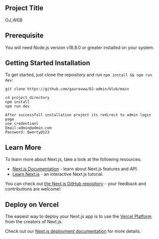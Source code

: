 ## Project Title

OJ_WEB

## Prerequisite

You will need Node.js version v18.8.0 or greater installed on your system.

## Getting Started Installation

To get started, just clone the repository and run `npm install && npm run dev`:

    git clone https://github.com/gauravww/OJ-admin/blob/main
    
    cd project_directory
    npm install
    npm run dev
    
    After successfull installation project its redirect to admin login page 
    use credentianl
    Email:admin@admin.com
    Password: Qwerty@123
    

## Learn More

To learn more about Next.js, take a look at the following resources:

- [Next.js Documentation](https://nextjs.org/docs) - learn about Next.js features and API.
- [Learn Next.js](https://nextjs.org/learn) - an interactive Next.js tutorial.

You can check out [the Next.js GitHub repository](https://github.com/vercel/next.js/) - your feedback and contributions are welcome!

## Deploy on Vercel

The easiest way to deploy your Next.js app is to use the [Vercel Platform](https://vercel.com/new?utm_medium=default-template&filter=next.js&utm_source=create-next-app&utm_campaign=create-next-app-readme) from the creators of Next.js.

Check out our [Next.js deployment documentation](https://nextjs.org/docs/deployment) for more details.
